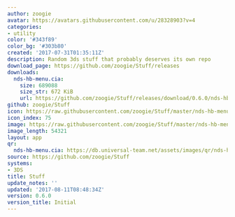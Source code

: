 ```yaml
---
author: zoogie
avatar: https://avatars.githubusercontent.com/u/28328903?v=4
categories:
- utility
color: '#343f89'
color_bg: '#303b80'
created: '2017-07-31T01:35:11Z'
description: Random 3ds stuff that probably deserves its own repo
download_page: https://github.com/zoogie/Stuff/releases
downloads:
  nds-hb-menu.cia:
    size: 689088
    size_str: 672 KiB
    url: https://github.com/zoogie/Stuff/releases/download/0.6.0/nds-hb-menu.cia
github: zoogie/Stuff
icon: https://raw.githubusercontent.com/zoogie/Stuff/master/nds-hb-menu/cia/icon.png
icon_index: 75
image: https://raw.githubusercontent.com/zoogie/Stuff/master/nds-hb-menu/cia/banner.png
image_length: 54321
layout: app
qr:
  nds-hb-menu.cia: https://db.universal-team.net/assets/images/qr/nds-hb-menu-cia.png
source: https://github.com/zoogie/Stuff
systems:
- 3DS
title: Stuff
update_notes: ''
updated: '2017-08-11T08:48:34Z'
version: 0.6.0
version_title: Initial
---
```

